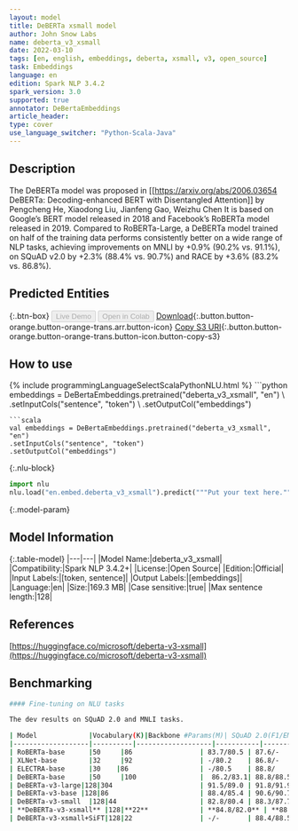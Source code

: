 ```yaml
---
layout: model
title: DeBERTa xsmall model
author: John Snow Labs
name: deberta_v3_xsmall
date: 2022-03-10
tags: [en, english, embeddings, deberta, xsmall, v3, open_source]
task: Embeddings
language: en
edition: Spark NLP 3.4.2
spark_version: 3.0
supported: true
annotator: DeBertaEmbeddings
article_header:
type: cover
use_language_switcher: "Python-Scala-Java"
---
```


## Description

The DeBERTa model was proposed in [[https://arxiv.org/abs/2006.03654 DeBERTa: Decoding-enhanced BERT with Disentangled Attention]] by Pengcheng He, Xiaodong Liu, Jianfeng Gao, Weizhu Chen It is based on Google’s BERT model released in 2018 and Facebook’s RoBERTa model released in 2019. Compared to RoBERTa-Large, a DeBERTa model trained on half of the training data performs consistently better on a wide range of NLP tasks, achieving improvements on MNLI by +0.9% (90.2% vs. 91.1%), on SQuAD v2.0 by +2.3% (88.4% vs. 90.7%) and RACE by +3.6% (83.2% vs. 86.8%).

## Predicted Entities



{:.btn-box}
<button class="button button-orange" disabled>Live Demo</button>
<button class="button button-orange" disabled>Open in Colab</button>
[Download](https://s3.amazonaws.com/auxdata.johnsnowlabs.com/public/models/deberta_v3_xsmall_en_3.4.2_3.0_1646908120895.zip){:.button.button-orange.button-orange-trans.arr.button-icon}
[Copy S3 URI](s3://auxdata.johnsnowlabs.com/public/models/deberta_v3_xsmall_en_3.4.2_3.0_1646908120895.zip){:.button.button-orange.button-orange-trans.button-icon.button-copy-s3}

## How to use



<div class="tabs-box" markdown="1">
{% include programmingLanguageSelectScalaPythonNLU.html %}
```python
embeddings = DeBertaEmbeddings.pretrained("deberta_v3_xsmall", "en") \
.setInputCols("sentence", "token") \
.setOutputCol("embeddings")

```
```scala
val embeddings = DeBertaEmbeddings.pretrained("deberta_v3_xsmall", "en")
.setInputCols("sentence", "token")
.setOutputCol("embeddings")

```


{:.nlu-block}
```python
import nlu
nlu.load("en.embed.deberta_v3_xsmall").predict("""Put your text here.""")
```

</div>

{:.model-param}
## Model Information

{:.table-model}
|---|---|
|Model Name:|deberta_v3_xsmall|
|Compatibility:|Spark NLP 3.4.2+|
|License:|Open Source|
|Edition:|Official|
|Input Labels:|[token, sentence]|
|Output Labels:|[embeddings]|
|Language:|en|
|Size:|169.3 MB|
|Case sensitive:|true|
|Max sentence length:|128|

## References

[https://huggingface.co/microsoft/deberta-v3-xsmall](https://huggingface.co/microsoft/deberta-v3-xsmall)

## Benchmarking

```bash
#### Fine-tuning on NLU tasks

The dev results on SQuAD 2.0 and MNLI tasks.

| Model             |Vocabulary(K)|Backbone #Params(M)| SQuAD 2.0(F1/EM) | MNLI-m/mm(ACC)|
|-------------------|----------|-------------------|-----------|----------|
| RoBERTa-base      |50     |86                 | 83.7/80.5 | 87.6/-   |
| XLNet-base        |32     |92                 | -/80.2    | 86.8/-   |
| ELECTRA-base      |30    |86                  | -/80.5    | 88.8/    |
| DeBERTa-base      |50     |100                |  86.2/83.1| 88.8/88.5|
| DeBERTa-v3-large|128|304                      | 91.5/89.0 | 91.8/91.9|
| DeBERTa-v3-base |128|86                       | 88.4/85.4 | 90.6/90.7|
| DeBERTa-v3-small  |128|44                     | 82.8/80.4 | 88.3/87.7|
| **DeBERTa-v3-xsmall** |128|**22**             | **84.8/82.0** | **88.1/88.3**|
| DeBERTa-v3-xsmall+SiFT|128|22                 | -/-       | 88.4/88.5|




```